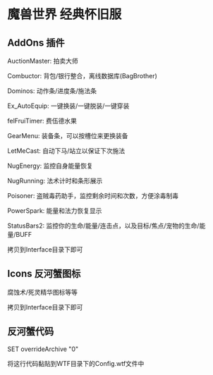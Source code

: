 # 魔兽世界 经典怀旧服

## AddOns 插件
AuctionMaster: 拍卖大师

Combuctor: 背包/银行整合，离线数据库(BagBrother)

Dominos: 动作条/进度条/施法条

Ex_AutoEquip: 一键换装/一键脱装/一键穿装

felFruiTimer: 费伍德水果

GearMenu: 装备条，可以按槽位来更换装备

LetMeCast: 自动下马/站立以保证下次施法

NugEnergy: 监控自身能量恢复

NugRunning: 法术计时和条形展示

Poisoner: 盗贼毒药助手，监控剩余时间和次数，方便涂毒制毒

PowerSpark: 能量和法力恢复显示

StatusBars2: 监控你的生命/能量/连击点，以及目标/焦点/宠物的生命/能量/BUFF

拷贝到Interface目录下即可

## Icons 反河蟹图标
腐蚀术/死灵精华图标等等

拷贝到Interface目录下即可

## 反河蟹代码

SET overrideArchive "0"

将这行代码黏贴到WTF目录下的Config.wtf文件中